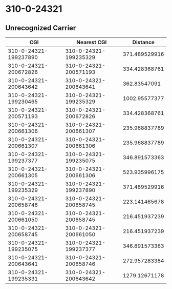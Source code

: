 # 310-0-24321
## Unrecognized Carrier


| CGI | Nearest CGI | Distance |
|-----|-------------|----------|
| 310-0-24321-199237890 | 310-0-24321-199235329 | 371.489529916 |
| 310-0-24321-200672826 | 310-0-24321-200571193 | 334.428368761 |
| 310-0-24321-200643642 | 310-0-24321-200643641 | 362.83547091 |
| 310-0-24321-199230465 | 310-0-24321-199235329 | 1002.95577377 |
| 310-0-24321-200571193 | 310-0-24321-200672826 | 334.428368761 |
| 310-0-24321-200661306 | 310-0-24321-200661307 | 235.968837789 |
| 310-0-24321-200661307 | 310-0-24321-200661306 | 235.968837789 |
| 310-0-24321-199237377 | 310-0-24321-199235075 | 346.891573363 |
| 310-0-24321-200661305 | 310-0-24321-200661306 | 523.935996175 |
| 310-0-24321-199235329 | 310-0-24321-199237890 | 371.489529916 |
| 310-0-24321-200658746 | 310-0-24321-200658745 | 223.141465678 |
| 310-0-24321-200661050 | 310-0-24321-200658745 | 216.451937239 |
| 310-0-24321-200658745 | 310-0-24321-200661050 | 216.451937239 |
| 310-0-24321-199235075 | 310-0-24321-199237377 | 346.891573363 |
| 310-0-24321-200643641 | 310-0-24321-200658746 | 272.957283384 |
| 310-0-24321-199235331 | 310-0-24321-200643642 | 1279.12671178 |
